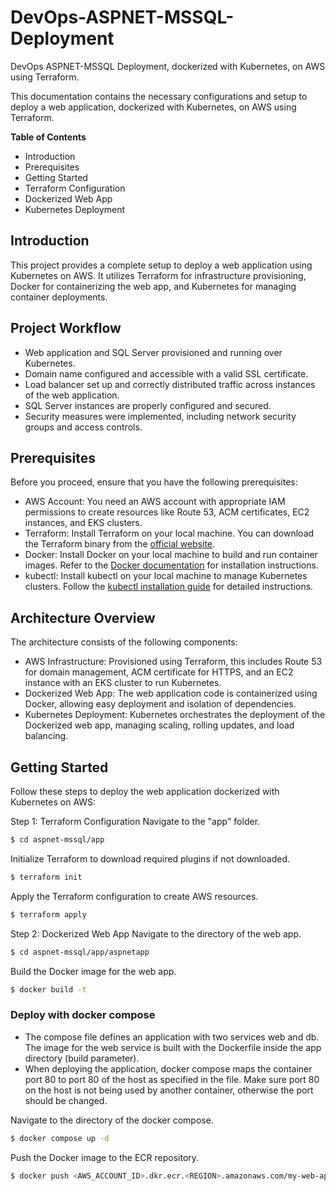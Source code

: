 # DevOps-ASPNET-MSSQL-Deployment
DevOps ASPNET-MSSQL Deployment, dockerized with Kubernetes, on AWS using Terraform.

This documentation contains the necessary configurations and setup to deploy a web application, dockerized with Kubernetes, on AWS using Terraform.

**Table of Contents**
 - Introduction
 - Prerequisites
 - Getting Started
 - Terraform Configuration
 - Dockerized Web App
 - Kubernetes Deployment

## Introduction

This project provides a complete setup to deploy a web application using Kubernetes on AWS. It utilizes Terraform for infrastructure provisioning, Docker for containerizing the web app, and Kubernetes for managing container deployments.

## Project Workflow
- Web application and SQL Server provisioned and running over Kubernetes.
-  Domain name configured and accessible with a valid SSL certificate.
-  Load balancer set up and correctly distributed traffic across instances of the web
application.
-  SQL Server instances are properly configured and secured.
-  Security measures were implemented, including network security groups and
access controls.

## Prerequisites
Before you proceed, ensure that you have the following prerequisites:

- AWS Account: You need an AWS account with appropriate IAM permissions to create resources like Route 53, ACM certificates, EC2 instances, and EKS clusters.
- Terraform: Install Terraform on your local machine. You can download the Terraform binary from the [official website](https://www.terraform.io/downloads.html).
- Docker: Install Docker on your local machine to build and run container images. Refer to the [Docker documentation](https://docs.docker.com/get-docker/) for installation instructions.
- kubectl: Install kubectl on your local machine to manage Kubernetes clusters. Follow the [kubectl installation guide](https://kubernetes.io/docs/tasks/tools/install-kubectl/) for detailed instructions.

## Architecture Overview
The architecture consists of the following components:
- AWS Infrastructure: Provisioned using Terraform, this includes Route 53 for domain management, ACM certificate for HTTPS, and an EC2 instance with an EKS cluster to run Kubernetes.
- Dockerized Web App: The web application code is containerized using Docker, allowing easy deployment and isolation of dependencies.
- Kubernetes Deployment: Kubernetes orchestrates the deployment of the Dockerized web app, managing scaling, rolling updates, and load balancing.

## Getting Started
Follow these steps to deploy the web application dockerized with Kubernetes on AWS:

Step 1: Terraform Configuration
Navigate to the "app" folder.
```sh
$ cd aspnet-mssql/app
```
Initialize Terraform to download required plugins if not downloaded.
```sh
$ terraform init
```

Apply the Terraform configuration to create AWS resources.
```sh
$ terraform apply
```

Step 2: Dockerized Web App
Navigate to the directory of the web app.
```sh
$ cd aspnet-mssql/app/aspnetapp
```
Build the Docker image for the web app.
```sh
$ docker build -t
```

### Deploy with docker compose
- The compose file defines an application with two services web and db. The image for the web service is built with the Dockerfile inside the app directory (build parameter).
- When deploying the application, docker compose maps the container port 80 to port 80 of the host as specified in the file. Make sure port 80 on the host is not being used by another container, otherwise the port should be changed.

Navigate to the directory of the docker compose.
```sh
$ docker compose up -d
```
Push the Docker image to the ECR repository.
```sh
$ docker push <AWS_ACCOUNT_ID>.dkr.ecr.<REGION>.amazonaws.com/my-web-app:latest
```
